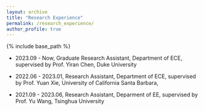 ```yaml
---
layout: archive
title: "Research Experience"
permalink: /research_experience/
author_profile: true
---
```


{% include base_path %}

- 2023.09 - Now, Graduate Research Assistant, Department of ECE, supervised by Prof. Yiran Chen, Duke University

- 2022.06 - 2023.01, Research Assistant, Department of ECE, supervised by Prof. Yuan Xie, University of California Santa Barbara, 

- 2021.09 - 2023.06, Research Assistant, Deparment of EE, supervised by Prof. Yu Wang, Tsinghua University
